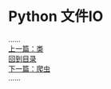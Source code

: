 # Python 文件IO

......     
[上一篇：类](../class/Readme.md)  
[回到目录](../Readme.md)     
[下一篇：爬虫](../spider/Readme.md)  
......
